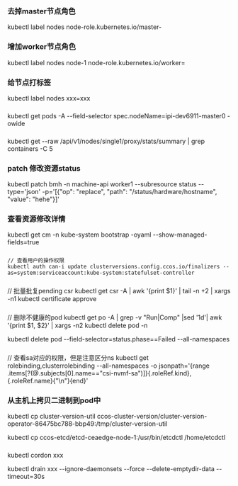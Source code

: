 
### 去掉master节点角色
kubectl label nodes <your-node-name> node-role.kubernetes.io/master-

### 增加worker节点角色
kubectl label nodes node-1 node-role.kubernetes.io/worker=

### 给节点打标签
kubectl label nodes <your-node-name> xxx=xxx

###
kubectl get pods -A --field-selector spec.nodeName=ipi-dev6911-master0 -owide

###
kubectl get --raw /api/v1/nodes/single1/proxy/stats/summary | grep containers -C 5

### patch 修改资源status
kubectl patch bmh -n machine-api worker1 --subresource status --type='json' -p='[{"op": "replace", "path": "/status/hardware/hostname", "value": "hehe"}]'

### 查看资源修改详情
kubectl get cm -n kube-system bootstrap -oyaml --show-managed-fields=true

###
```azure
// 查看用户的操作权限
kubectl auth can-i update clusterversions.config.ccos.io/finalizers --as=system:serviceaccount:kube-system:statefulset-controller
```

###
// 批量批复pending csr
kubectl get csr -A | awk '{print $1}' |  tail -n +2 | xargs -n1 kubectl certificate approve


### 
// 删除不健康的pod
kubectl get po -A | grep -v "Run\|Comp" |sed '1d'| awk '{print $1, $2}' | xargs -n2 kubectl delete pod  -n

kubectl delete pod --field-selector=status.phase==Failed --all-namespaces

###
// 查看sa对应的权限，但是注意区分ns
kubectl get rolebinding,clusterrolebinding --all-namespaces -o jsonpath='{range .items[?(@.subjects[0].name=="csi-nvmf-sa")]}{.roleRef.kind},{.roleRef.name}{"\n"}{end}'


### 从主机上拷贝二进制到pod中
kubectl cp cluster-version-util ccos-cluster-version/cluster-version-operator-86475bc788-bbp49:/tmp/cluster-version-util

kubectl cp ccos-etcd/etcd-ceaedge-node-1:/usr/bin/etcdctl /home/etcdctl



### 
kubectl cordon xxx

kubectl drain  xxx --ignore-daemonsets --force --delete-emptydir-data --timeout=30s